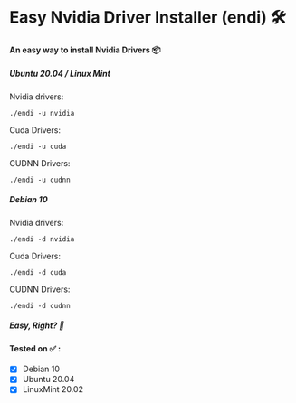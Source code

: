 # Easy Nvidia Driver Installer (endi) 🛠

#### An easy way to install Nvidia Drivers 📦


##### Ubuntu 20.04 / Linux Mint
Nvidia drivers:
```
./endi -u nvidia
```
Cuda Drivers:
```
./endi -u cuda
```
CUDNN Drivers:
```
./endi -u cudnn
```

##### Debian 10
Nvidia drivers:
```
./endi -d nvidia
```
Cuda Drivers:
```
./endi -d cuda
```
CUDNN Drivers:
```
./endi -d cudnn
```

##### Easy, Right? 🙂


#### Tested on ✅ :
- [X] Debian 10
- [X] Ubuntu 20.04
- [X] LinuxMint 20.02
